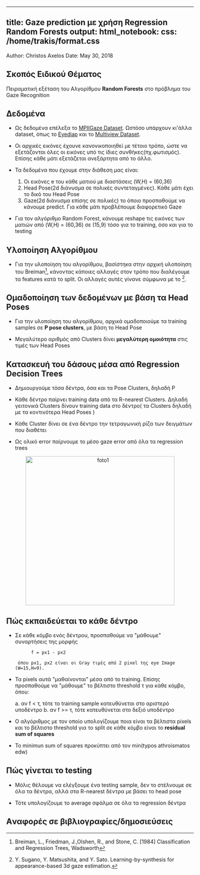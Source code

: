 <html>
<body style="background: url(Downloads/gaze1_colorized.jpg) no-repeat center center fixed; 
  -webkit-background-size: cover;
  -moz-background-size: cover;
  -o-background-size: cover;
  background-size: cover;">
</body>
</html> 


<!-- background="Downloads/gaze1_colorized.jpg"; -->

---
title: Gaze prediction με χρήση Regression Random Forests
output:
  html_notebook:
    css: /home/trakis/format.css
---


<!---
%A Little Data Analysis 
-->
Author: Christos Axelos
Date: May 30, 2018



## Σκοπός Ειδικού Θέματος

Πειραματική εξέταση του Αλγορίθμου __Random Forests__ στο πρόβλημα του Gaze Recognition
	

## Δεδομένα

* Ως δεδομένα επέλεξα το <a href="https://www.mpi-inf.mpg.de/de/abteilungen/computer-vision-and-multimodal-computing/research/gaze-based-human-computer-interaction/appearance-based-gaze-estimation-in-the-wild-mpiigaze/"
target="_blank">MPIIGaze Dataset</a>. Ωστόσο υπάρχουν κι'άλλα dataset, όπως το 
<a href="https://www.idiap.ch/dataset/eyediap" target="_blank">Eyediap</a> και το
<a href="http://www.hci.iis.u-tokyo.ac.jp/datasets/" target="_blank">Multiview Dataset</a>.

* Οι αρχικές εικόνες έχουνε κανονικοποιηθεί με τέτοιο τρόπο, ώστε να εξετάζονται όλες οι εικόνες υπό τις ίδιες συνθήκες(πχ.φωτισμός). Επίσης κάθε μάτι εξετάζεται ανεξάρτητα από το άλλο.

* Τα δεδομένα που έχουμε στην διάθεση μας είναι:

	1. Οι εικόνες e του κάθε ματιού με διαστάσεις (W,H) = (60,36)
	2. Ηead Pose(2d διάνυσμα σε πολικές συντεταγμένες). Κάθε μάτι έχει το δικό του Head Pose 
	3. Gaze(2d διάνυσμα επίσης σε πολικές) το όποιο προσπαθούμε να κάνουμε predict. Για κάθε μάτι προβλέπουμε διαφορετικό Gaze

* Για τον αλγόριθμο Random Forest, κάνουμε reshape τις εικόνες των ματιών
  από (W,H) = (60,36) σε (15,9) τόσο για το training, όσο και για το testing  



## Υλοποίηση Αλγορίθμου

* Για την υλοποίηση του  αλγορίθμου, βασίστηκα στην αρχική υλοποίηση του Breiman[^1], κάνοντας κάποιες αλλαγές στον τρόπο που διαλέγουμε τα features κατά το
  split. Οι αλλαγές αυτές γίνανε σύμφωνα με το [^2]. 



## Ομαδοποίηση των δεδομένων με βάση τα Head Poses

* Για την υλοποίηση του  αλγορίθμου, αρχικά ομαδοποιούμε τα training samples σε
__P pose clusters__, με βάση το Head Pose

* Μεγαλύτερο αριθμός από Clusters δίνει 
__μεγαλύτερη ομοιότητα__ στις τιμές των Head Poses




## Κατασκευή του δάσους μέσα από Regression Decision Trees

* Δημιουργούμε τόσα δέντρα, όσα και τα Pose Clusters, δηλαδή P

* Κάθε δέντρο παίρνει training data από τα R-nearest Clusters. Δηλαδή
  γειτονικά Clusters δίνουν training data στο δέντρο( τα Clusters δηλαδή με
τα κοντινότερα Head Poses ) 

* Κάθε Cluster δίνει σε ένα δέντρο την τετραγωνική ρίζα των δειγμάτων που
  διαθέτει

* Ως ολικό error παίρνουμε το μέσο gaze error από όλα τα regression trees 


<div id="foto" style="text-align: center;">
   <img src="rnearest.jpeg" width="400" alt="foto1">
</div>


## Πώς εκπαιδεύεται το κάθε δέντρο


* Σε κάθε κόμβο ενός δέντρου, προσπαθούμε να "μάθουμε" συναρτήσεις της μορφής 

			f = px1 - px2

       όπου px1, px2 είναι οι Gray τιμές από 2 pixel της eye Image (W=15,H=9). 

* Τα pixels αυτά "μαθαίνονται" μέσα από το training. Επίσης προσπαθούμε να
  "μάθουμε" το βέλτιστο threshold τ για κάθε κόμβο, όπου:

	a. αν f < τ, τότε το training sample κατευθύνεται στο αριστερό υποδέντρο
	b. αν f >= τ, τότε κατευθύνεται στο δεξιό υποδέντρο


* Ο αλγόριθμος με τον οποίο υπολογίζουμε ποια είναι τα βέλτιστα pixels και το
  βέλτιστο threshold για το split σε κάθε κόμβο είναι το __residual sum of squares__
  

* Το minimun sum of squares προκύπτει από τον  min(typos athroismatos edw)




## Πώς γίνεται το testing


* Μόλις θέλουμε να ελέγξουμε ένα testing sample, δεν το στέλνουμε σε όλα τα
  δέντρα, αλλά στα R-nearest δέντρα με βάσει το head pose

* Τότε υπολογίζουμε το average σφάλμα σε όλα τα regression δέντρα 




## Aναφορές σε βιβλιογραφίες/δημοσιεύσεις

[^1]: Breiman, L., Friedman, J.,Olshen, R., and Stone, C. [1984] Classification and Regression Trees,  Wadsworth
[^2]: Y. Sugano, Y. Matsushita, and Y. Sato. Learning-by-synthesis for appearance-based 3d gaze estimation.